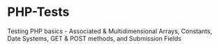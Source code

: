 # PHP-Tests
Testing PHP basics - Associated &amp; Multidimensional Arrays, Constants, Date Systems, GET &amp; POST methods, and Submission Fields
